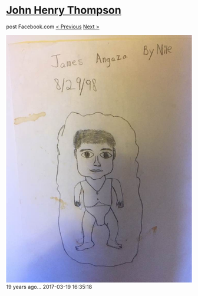 # [John Henry Thompson](../README.md)
post Facebook.com
[< Previous](2017-09-03-1.md) [Next >](2017-03-18-1.md)

[![](../media/2017-03-19/Timeline-Photos-19-years-ago.jpg)](../README.md)
19 years ago...
2017-03-19 16:35:18